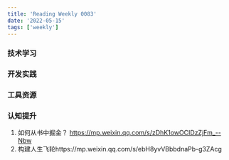 ```yaml
---
title: 'Reading Weekly 0083'
date: '2022-05-15'
tags: ['weekly']
---
```


### 技术学习

### 开发实践

### 工具资源

### 认知提升

1. 如何从书中掘金？ https://mp.weixin.qq.com/s/zDhK1owOCIDzZjFm_--Nbw
2. 构建人生飞轮https://mp.weixin.qq.com/s/ebH8yvVBbbdnaPb-g3ZAcg
